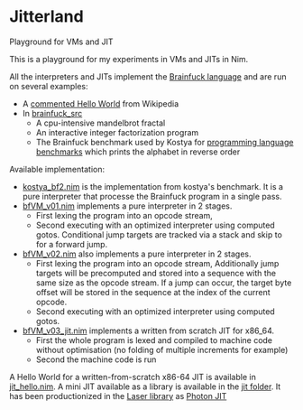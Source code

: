 # Jitterland

Playground for VMs and JIT

This is a playground for my experiments in VMs and JITs in Nim.

All the interpreters and JITs implement the [Brainfuck language](https://en.wikipedia.org/wiki/Brainfuck) and are run on several examples:

- A [commented Hello World](bf_hello.nim) from Wikipedia
- In [brainfuck_src](brainfuck_src)
  - A cpu-intensive mandelbrot fractal
  - An interactive integer factorization program
  - The Brainfuck benchmark used by Kostya for [programming language benchmarks](https://github.com/kostya/benchmarks) which prints the alphabet in reverse order

Available implementation:
  - [kostya_bf2.nim](kostya_bf2.nim) is the implementation from kostya's benchmark.
    It is a pure interpreter that processe the Brainfuck program in a single pass.
  - [bfVM_v01.nim](bfVM_v01.nim) implements a pure interpreter in 2 stages.
    - First lexing the program into an opcode stream,
    - Second executing with an optimized interpreter using computed gotos.
      Conditional jump targets are tracked via a stack and skip to for a forward jump.
  - [bfVM_v02.nim](bfVM_v02.nim) also implements a pure interpreter in 2 stages.
    - First lexing the program into an opcode stream,
      Additionally jump targets will be precomputed and stored into a sequence with the
      same size as the opcode stream. If a jump can occur, the target byte offset will be stored in the sequence at the index of the current opcode.
    - Second executing with an optimized interpreter using computed gotos.
  - [bfVM_v03_jit.nim](bfVM_v03_jit.nim) implements a written from scratch JIT for x86_64.
    - First the whole program is lexed and compiled to machine code without optimisation (no folding of multiple increments for example)
    - Second the machine code is run

A Hello World for a written-from-scratch x86-64 JIT is available in [jit_hello.nim](jit_hello.nim).
A mini JIT available as a library is available in the [jit folder](jit). It has been productionized in the [Laser library](https://github.com/numforge/laser) as [Photon JIT](https://github.com/numforge/laser/tree/master/laser/photon_jit)
